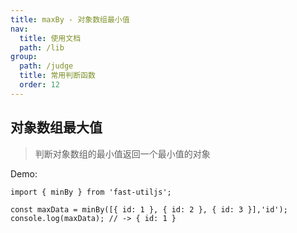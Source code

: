 ```yaml
---
title: maxBy - 对象数组最小值
nav:
  title: 使用文档
  path: /lib
group:
  path: /judge
  title: 常用判断函数
  order: 12
---
```


## 对象数组最大值

> 判断对象数组的最小值返回一个最小值的对象

Demo:

```tsx | pure
import { minBy } from 'fast-utiljs';

const maxData = minBy([{ id: 1 }, { id: 2 }, { id: 3 }],'id');
console.log(maxData); // -> { id: 1 }
```
